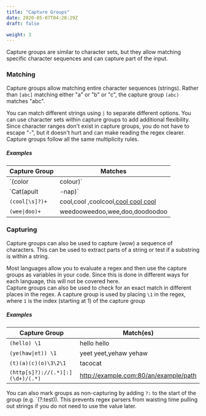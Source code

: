 ```yaml
---
title: "Capture Groups"
date: 2020-05-07T04:28:29Z
draft: false

weight: 3
---
```


Capture groups are similar to character sets, but they allow matching specific character sequences and can capture part of the input.

### Matching

Capture groups allow matching entire character sequences (strings). Rather than `[abc]` matching either "a" or "b" or "c", the capture group `(abc)` matches "abc".

You can match different strings using `|` to separate different options. You can use character sets within capture groups to add additional flexibility. Since character ranges don't exist in capture groups, you do not have to escape "-", but it doesn't hurt and can make reading the regex clearer. Capture groups follow all the same multiplicity rules.

##### Examples

| Capture Group     | Matches                                                            |
| ----------------- | ------------------------------------------------------------------ |
| `(color|colour)`  | color,colour                                                       |
| `Cat(apult|-nap)` | Catapult,Cat-nap                                                   |
| `(cool[\s]?)+`    | cool,cool ,coolcool,[cool cool cool](https://youtu.be/zDcbpFimUc8) |
| `(wee\|doo)+`     | weedooweedoo,wee,doo,doodoodoo                                     |

### Capturing

Capture groups can also be used to capture (wow) a sequence of characters. This can be used to extract parts of a string or test if a substring is within a string.

Most languages allow you to evaluate a regex and then use the capture groups as variables in your code. Since this is done in different ways for each language, this will not be covered here.  
Capture groups can also be used to check for an exact match in different places in the regex. A capture group is used by placing `\1` in the regex, where `1` is the index (starting at 1) of the capture group

##### Examples

| Capture Group                    | Match(es)                               |
| -------------------------------- | --------------------------------------- |
| `(hello) \1`                     | hello hello                             |
| `(ye(haw\|et)) \1`               | yeet yeet,yehaw yehaw                   |
| `(t)(a)(c)(o)\3\2\1`             | tacocat                                 |
| `(http[s]?)://(.*)[:](\d+)/(.*)` | <http://example.com:80/an/example/path> |

You can also mark groups as non-capturing by adding `?:` to the start of the group (e.g. `(?:test)). This prevents regex parsers from waisting time pulling out strings if you do not need to use the value later.

